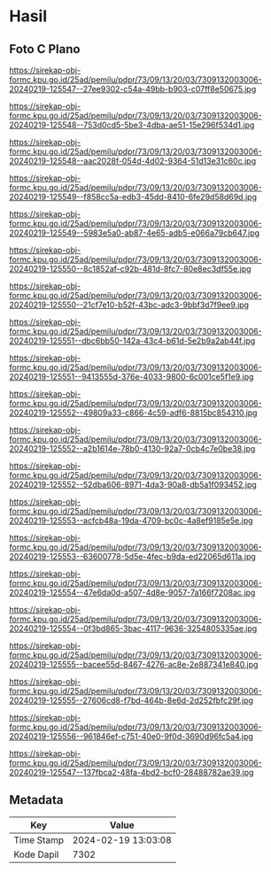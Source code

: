 # Hasil

## Foto C Plano

https://sirekap-obj-formc.kpu.go.id/25ad/pemilu/pdpr/73/09/13/20/03/7309132003006-20240219-125547--27ee9302-c54a-49bb-b903-c07ff8e50675.jpg

https://sirekap-obj-formc.kpu.go.id/25ad/pemilu/pdpr/73/09/13/20/03/7309132003006-20240219-125548--753d0cd5-5be3-4dba-ae51-15e296f534d1.jpg

https://sirekap-obj-formc.kpu.go.id/25ad/pemilu/pdpr/73/09/13/20/03/7309132003006-20240219-125548--aac2028f-054d-4d02-9364-51d13e31c60c.jpg

https://sirekap-obj-formc.kpu.go.id/25ad/pemilu/pdpr/73/09/13/20/03/7309132003006-20240219-125549--f858cc5a-edb3-45dd-8410-6fe29d58d69d.jpg

https://sirekap-obj-formc.kpu.go.id/25ad/pemilu/pdpr/73/09/13/20/03/7309132003006-20240219-125549--5983e5a0-ab87-4e65-adb5-e066a79cb647.jpg

https://sirekap-obj-formc.kpu.go.id/25ad/pemilu/pdpr/73/09/13/20/03/7309132003006-20240219-125550--8c1852af-c92b-481d-8fc7-80e8ec3df55e.jpg

https://sirekap-obj-formc.kpu.go.id/25ad/pemilu/pdpr/73/09/13/20/03/7309132003006-20240219-125550--21cf7e10-b52f-43bc-adc3-9bbf3d7f9ee9.jpg

https://sirekap-obj-formc.kpu.go.id/25ad/pemilu/pdpr/73/09/13/20/03/7309132003006-20240219-125551--dbc6bb50-142a-43c4-b61d-5e2b9a2ab44f.jpg

https://sirekap-obj-formc.kpu.go.id/25ad/pemilu/pdpr/73/09/13/20/03/7309132003006-20240219-125551--9413555d-376e-4033-9800-6c001ce5f1e9.jpg

https://sirekap-obj-formc.kpu.go.id/25ad/pemilu/pdpr/73/09/13/20/03/7309132003006-20240219-125552--49809a33-c866-4c59-adf6-8815bc854310.jpg

https://sirekap-obj-formc.kpu.go.id/25ad/pemilu/pdpr/73/09/13/20/03/7309132003006-20240219-125552--a2b1614e-78b0-4130-92a7-0cb4c7e0be38.jpg

https://sirekap-obj-formc.kpu.go.id/25ad/pemilu/pdpr/73/09/13/20/03/7309132003006-20240219-125552--52dba606-8971-4da3-90a8-db5a1f093452.jpg

https://sirekap-obj-formc.kpu.go.id/25ad/pemilu/pdpr/73/09/13/20/03/7309132003006-20240219-125553--acfcb48a-19da-4709-bc0c-4a8ef9185e5e.jpg

https://sirekap-obj-formc.kpu.go.id/25ad/pemilu/pdpr/73/09/13/20/03/7309132003006-20240219-125553--63600778-5d5e-4fec-b9da-ed22065d611a.jpg

https://sirekap-obj-formc.kpu.go.id/25ad/pemilu/pdpr/73/09/13/20/03/7309132003006-20240219-125554--47e6da0d-a507-4d8e-9057-7a166f7208ac.jpg

https://sirekap-obj-formc.kpu.go.id/25ad/pemilu/pdpr/73/09/13/20/03/7309132003006-20240219-125554--0f3bd865-3bac-4117-9636-3254805335ae.jpg

https://sirekap-obj-formc.kpu.go.id/25ad/pemilu/pdpr/73/09/13/20/03/7309132003006-20240219-125555--bacee55d-8467-4276-ac8e-2e887341e840.jpg

https://sirekap-obj-formc.kpu.go.id/25ad/pemilu/pdpr/73/09/13/20/03/7309132003006-20240219-125555--27606cd8-f7bd-464b-8e6d-2d252fbfc29f.jpg

https://sirekap-obj-formc.kpu.go.id/25ad/pemilu/pdpr/73/09/13/20/03/7309132003006-20240219-125556--961846ef-c751-40e0-9f0d-3690d96fc5a4.jpg

https://sirekap-obj-formc.kpu.go.id/25ad/pemilu/pdpr/73/09/13/20/03/7309132003006-20240219-125547--137fbca2-48fa-4bd2-bcf0-28488782ae39.jpg


## Metadata

| Key        | Value               |
| ---------- | ------------------- |
| Time Stamp | 2024-02-19 13:03:08 |
| Kode Dapil | 7302                |




